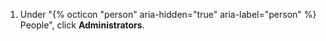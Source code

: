 1. Under "{% octicon "person" aria-hidden="true" aria-label="person" %} People", click **Administrators**.

